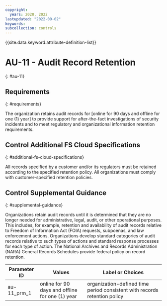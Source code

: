 ```yaml
---
copyright:
  years: 2020, 2022
lastupdated: "2022-09-02"
keywords: 
subcollection: controls
---
```



{{site.data.keyword.attribute-definition-list}}


# AU-11 - Audit Record Retention
{: #au-11}

## Requirements
{: #requirements}

The organization retains audit records for [online for 90 days and offline for one (1) year] to provide support for after-the-fact investigations of security incidents and to meet regulatory and organizational information retention requirements.

## Control Additional FS Cloud Specifications
{: #additional-fs-cloud-specifications}

All records specified by a customer and/or its regulators must be retained according to the specified retention policy.  All organizations must comply with customer-specified retention policies.

## Control Supplemental Guidance
{: #supplemental-guidance}

Organizations retain audit records until it is determined that they are no longer needed for administrative, legal, audit, or other operational purposes. This includes, for example, retention and availability of audit records relative to Freedom of Information Act (FOIA) requests, subpoenas, and law enforcement actions. Organizations develop standard categories of audit records relative to such types of actions and standard response processes for each type of action. The National Archives and Records Administration (NARA) General Records Schedules provide federal policy on record retention.

| Parameter ID | Values | Label or Choices |
|---|---|---|
| au-11_prm_1 | online for 90 days and offline for one (1) year | organization-defined time period consistent with records retention policy |

